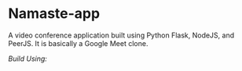 # Namaste-app
A video conference application built using Python Flask, NodeJS, and PeerJS. It is basically a Google Meet clone.

*Build Using:*
